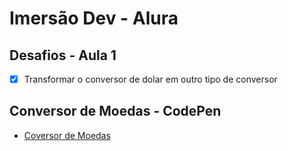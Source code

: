 <h1>Imersão Dev - Alura</h1>

## Desafios - Aula 1

- [X] Transformar o conversor de dolar em outro tipo de conversor

## Conversor de Moedas - CodePen

* [Coversor de Moedas](https://codepen.io/samyev/pen/LYxYEGa?editors=0010)
